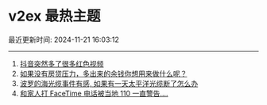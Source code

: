 # v2ex 最热主题

最近更新时间: 2024-11-21 16:03:12

--- 
1. [抖音突然多了很多红色视频](https://www.v2ex.com/t/1091366) 
2. [如果没有房贷压力，多出来的余钱你想用来做什么呢？](https://www.v2ex.com/t/1091378) 
3. [波罗的海光缆事件有感, 如果有一天太平洋光缆断了怎么办](https://www.v2ex.com/t/1091379) 
4. [和家人打 FaceTime 电话被当地 110 一直警告....](https://www.v2ex.com/t/1091429) 
